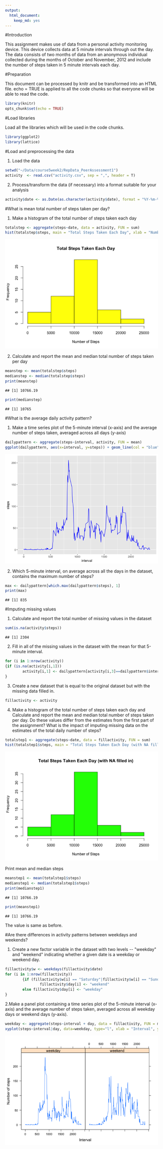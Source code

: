 ```yaml
---
output: 
  html_document: 
    keep_md: yes
---
```

#Introduction

This assignment makes use of data from a personal activity monitoring device. This device collects data at 5 minute intervals through out the day. The data consists of two months of data from an anonymous individual collected during the months of October and November, 2012 and include the number of steps taken in 5 minute intervals each day.

#Preparation

This document can be processed by knitr and be transformed into an HTML file. echo = TRUE is applied to all the code chunks so that everyone will be able to read the code.


```r
library(knitr)
opts_chunk$set(echo = TRUE)
```

#Load libraries

Load all the libraries which will be used in the code chunks.


```r
library(ggplot2)
library(lattice)
```

#Load and preprocessing the data

1. Load the data


```r
setwd("~/Data/course5week2/RepData_PeerAssessment1")
activity  <- read.csv("activity.csv", sep = ",", header = T)
```

2. Process/transform the data (if necessary) into a format suitable for your analysis


```r
activity$date <- as.Date(as.character(activity$date), format = "%Y-%m-%d")
```

#What is mean total number of steps taken per day?

1. Make a histogram of the total number of steps taken each day


```r
totalstep <- aggregate(steps~date, data = activity, FUN = sum)
hist(totalstep$steps, main = "Total Steps Taken Each Day", xlab = "Number of Steps", col = "yellow")
```

![](PA1_template_files/figure-html/unnamed-chunk-5-1.png)<!-- -->

2. Calculate and report the mean and median total number of steps taken per day


```r
meanstep <- mean(totalstep$steps)
medianstep <- median(totalstep$steps)
print(meanstep)
```

```
## [1] 10766.19
```

```r
print(medianstep)
```

```
## [1] 10765
```

#What is the average daily activity pattern?

1. Make a time series plot of the 5-minute interval (x-axis) and the average number of steps taken, averaged across all days (y-axis)


```r
dailypattern <- aggregate(steps~interval, activity, FUN = mean)
ggplot(dailypattern, aes(x=interval, y=steps)) + geom_line(col = "blue")
```

![](PA1_template_files/figure-html/unnamed-chunk-7-1.png)<!-- -->

2. Which 5-minute interval, on average across all the days in the dataset, contains the maximum number of steps?


```r
max <- dailypattern[which.max(dailypattern$steps), 1]
print(max)
```

```
## [1] 835
```

#Imputing missing values

1. Calculate and report the total number of missing values in the dataset


```r
sum(is.na(activity$steps))
```

```
## [1] 2304
```

2. Fill in all of the missing values in the dataset with the mean for that 5-minute interval.


```r
for (i in 1:nrow(activity)) 
{if (is.na(activity[i,1])) 
        activity[i,1] <- dailypattern[activity[i,3]==dailypattern$interval, ]$steps
}
```

3. Create a new dataset that is equal to the original dataset but with the missing data filled in.


```r
fillactivity <- activity
```

4. Make a histogram of the total number of steps taken each day and Calculate and report the mean and median total number of steps taken per day. Do these values differ from the estimates from the first part of the assignment? What is the impact of imputing missing data on the estimates of the total daily number of steps?


```r
totalstep1 <- aggregate(steps~date, data = fillactivity, FUN = sum)
hist(totalstep1$steps, main = "Total Steps Taken Each Day (with NA filled in)", xlab = "Number of Steps", col = "green")
```

![](PA1_template_files/figure-html/unnamed-chunk-12-1.png)<!-- -->

Print mean and median steps


```r
meanstep1 <- mean(totalstep1$steps)
medianstep1 <- median(totalstep1$steps)
print(medianstep1)
```

```
## [1] 10766.19
```

```r
print(meanstep1)
```

```
## [1] 10766.19
```
The value is same as before.

#Are there differences in activity patterns between weekdays and weekends?

1. Create a new factor variable in the dataset with two levels -- "weekday" and "weekend" indicating whether a given date is a weekday or weekend day.


```r
fillactivity$w <- weekdays(fillactivity$date)
for (i in 1:nrow(fillactivity)) 
        {if (fillactivity$w[i] == "Saturday"|fillactivity$w[i] == "Sunday")
                fillactivity$day[i] <- "weekend"
        else fillactivity$day[i] <- "weekday"
}
```

2.Make a panel plot containing a time series plot of the 5-minute interval (x-axis) and the average number of steps taken, averaged across all weekday days or weekend days (y-axis).


```r
weekday <- aggregate(steps~interval + day, data = fillactivity, FUN = mean)
xyplot(steps~interval|day, data=weekday, type="l", xlab = "Interval", ylab= "Number of steps")
```

![](PA1_template_files/figure-html/unnamed-chunk-15-1.png)<!-- -->

